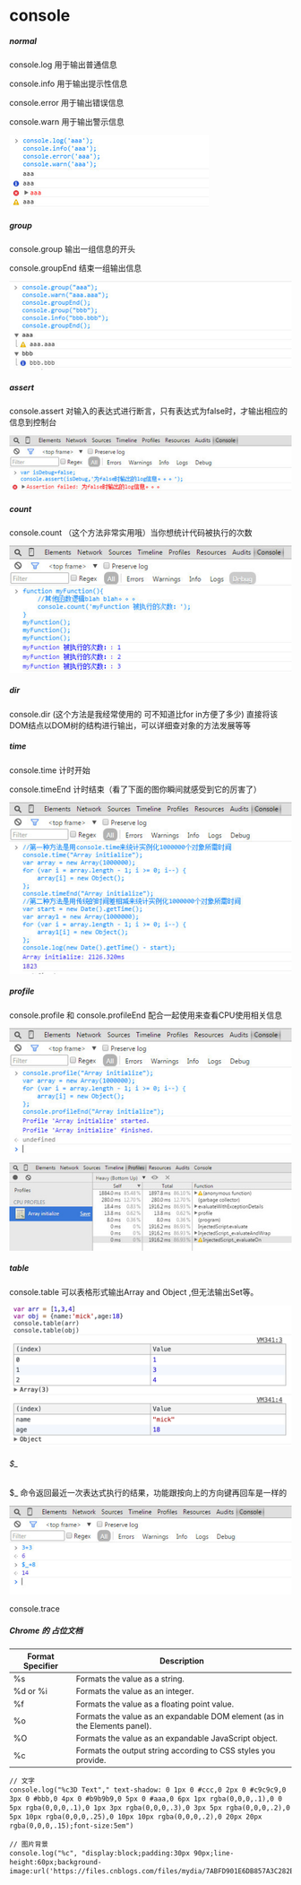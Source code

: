 # console


##### normal

console.log 用于输出普通信息

console.info 用于输出提示性信息

console.error 用于输出错误信息

console.warn 用于输出警示信息 

![img](../../img/2018031201.jpg)

##### group

console.group 输出一组信息的开头

console.groupEnd 结束一组输出信息 

![img](../../img/2018031202.jpg)

##### assert

console.assert 对输入的表达式进行断言，只有表达式为false时，才输出相应的信息到控制台 

![img](../../img/2018031203.jpg)


##### count

console.count （这个方法非常实用哦）当你想统计代码被执行的次数 

![img](../../img/2018031204.jpg)

##### dir

console.dir (这个方法是我经常使用的 可不知道比for in方便了多少) 直接将该DOM结点以DOM树的结构进行输出，可以详细查对象的方法发展等等 

##### time

console.time 计时开始

console.timeEnd 计时结束（看了下面的图你瞬间就感受到它的厉害了） 

![img](../../img/2018031205.jpg)


##### profile

console.profile 和 console.profileEnd 配合一起使用来查看CPU使用相关信息 

![img](../../img/2018031206.jpg)

![img](../../img/2018031207.jpg)


##### table

console.table 可以表格形式输出Array and Object ,但无法输出Set等。

![img](../../img/2018031208.png)

###### $_

$_ 命令返回最近一次表达式执行的结果，功能跟按向上的方向键再回车是一样的 

![img](../../img/2018031209.jpg)


console.trace

##### Chrome 的 占位文档

Format Specifier |Description
--- | ---
%s | Formats the value as a string.
%d or %i | Formats the value as an integer.
%f|Formats the value as a floating point value.
%o|Formats the value as an expandable DOM element (as in the Elements panel).
%O|Formats the value as an expandable JavaScript object.
%c|Formats the output string according to CSS styles you provide.

    // 文字
    console.log("%c3D Text"," text-shadow: 0 1px 0 #ccc,0 2px 0 #c9c9c9,0 3px 0 #bbb,0 4px 0 #b9b9b9,0 5px 0 #aaa,0 6px 1px rgba(0,0,0,.1),0 0 5px rgba(0,0,0,.1),0 1px 3px rgba(0,0,0,.3),0 3px 5px rgba(0,0,0,.2),0 5px 10px rgba(0,0,0,.25),0 10px 10px rgba(0,0,0,.2),0 20px 20px rgba(0,0,0,.15);font-size:5em")

    // 图片背景
    console.log("%c", "display:block;padding:30px 90px;line-height:60px;background-image:url('https://files.cnblogs.com/files/mydia/7ABFD901E6DB857A3C282B95ED1F8674.gif');");